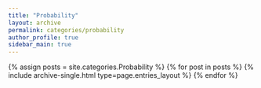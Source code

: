 ```yaml
---
title: "Probability"
layout: archive
permalink: categories/probability
author_profile: true
sidebar_main: true
---
```


{% assign posts = site.categories.Probability %}
{% for post in posts %} {% include archive-single.html type=page.entries_layout %} {% endfor %}